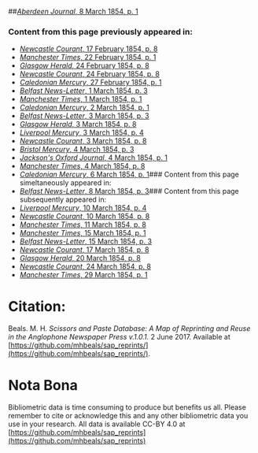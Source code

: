 ##[*Aberdeen Journal*, 8 March 1854, p. 1](https://mhbeals.github.io/sap_html/Aberdeen-Journal/Aberdeen-Journal-8-March-1854-p-1)

### Content from this page previously appeared in:
+ [*Newcastle Courant*, 17 February 1854, p. 8](https://mhbeals.github.io/sap_html/Newcastle-Courant/Newcastle-Courant-17-February-1854-p-8)
+ [*Manchester Times*, 22 February 1854, p. 1](https://mhbeals.github.io/sap_html/Manchester-Times/Manchester-Times-22-February-1854-p-1)
+ [*Glasgow Herald*, 24 February 1854, p. 8](https://mhbeals.github.io/sap_html/Glasgow-Herald/Glasgow-Herald-24-February-1854-p-8)
+ [*Newcastle Courant*, 24 February 1854, p. 8](https://mhbeals.github.io/sap_html/Newcastle-Courant/Newcastle-Courant-24-February-1854-p-8)
+ [*Caledonian Mercury*, 27 February 1854, p. 1](https://mhbeals.github.io/sap_html/Caledonian-Mercury/Caledonian-Mercury-27-February-1854-p-1)
+ [*Belfast News-Letter*, 1 March 1854, p. 3](https://mhbeals.github.io/sap_html/Belfast-News-Letter/Belfast-News-Letter-1-March-1854-p-3)
+ [*Manchester Times*, 1 March 1854, p. 1](https://mhbeals.github.io/sap_html/Manchester-Times/Manchester-Times-1-March-1854-p-1)
+ [*Caledonian Mercury*, 2 March 1854, p. 1](https://mhbeals.github.io/sap_html/Caledonian-Mercury/Caledonian-Mercury-2-March-1854-p-1)
+ [*Belfast News-Letter*, 3 March 1854, p. 3](https://mhbeals.github.io/sap_html/Belfast-News-Letter/Belfast-News-Letter-3-March-1854-p-3)
+ [*Glasgow Herald*, 3 March 1854, p. 8](https://mhbeals.github.io/sap_html/Glasgow-Herald/Glasgow-Herald-3-March-1854-p-8)
+ [*Liverpool Mercury*, 3 March 1854, p. 4](https://mhbeals.github.io/sap_html/Liverpool-Mercury/Liverpool-Mercury-3-March-1854-p-4)
+ [*Newcastle Courant*, 3 March 1854, p. 8](https://mhbeals.github.io/sap_html/Newcastle-Courant/Newcastle-Courant-3-March-1854-p-8)
+ [*Bristol Mercury*, 4 March 1854, p. 3](https://mhbeals.github.io/sap_html/Bristol-Mercury/Bristol-Mercury-4-March-1854-p-3)
+ [*Jackson's Oxford Journal*, 4 March 1854, p. 1](https://mhbeals.github.io/sap_html/Jackson's-Oxford-Journal/Jackson's-Oxford-Journal-4-March-1854-p-1)
+ [*Manchester Times*, 4 March 1854, p. 8](https://mhbeals.github.io/sap_html/Manchester-Times/Manchester-Times-4-March-1854-p-8)
+ [*Caledonian Mercury*, 6 March 1854, p. 1](https://mhbeals.github.io/sap_html/Caledonian-Mercury/Caledonian-Mercury-6-March-1854-p-1)### Content from this page simeltaneously appeared in:
+ [*Belfast News-Letter*, 8 March 1854, p. 3](https://mhbeals.github.io/sap_html/Belfast-News-Letter/Belfast-News-Letter-8-March-1854-p-3)### Content from this page subsequently appeared in:
+ [*Liverpool Mercury*, 10 March 1854, p. 4](https://mhbeals.github.io/sap_html/Liverpool-Mercury/Liverpool-Mercury-10-March-1854-p-4)
+ [*Newcastle Courant*, 10 March 1854, p. 8](https://mhbeals.github.io/sap_html/Newcastle-Courant/Newcastle-Courant-10-March-1854-p-8)
+ [*Manchester Times*, 11 March 1854, p. 8](https://mhbeals.github.io/sap_html/Manchester-Times/Manchester-Times-11-March-1854-p-8)
+ [*Manchester Times*, 15 March 1854, p. 1](https://mhbeals.github.io/sap_html/Manchester-Times/Manchester-Times-15-March-1854-p-1)
+ [*Belfast News-Letter*, 15 March 1854, p. 3](https://mhbeals.github.io/sap_html/Belfast-News-Letter/Belfast-News-Letter-15-March-1854-p-3)
+ [*Newcastle Courant*, 17 March 1854, p. 8](https://mhbeals.github.io/sap_html/Newcastle-Courant/Newcastle-Courant-17-March-1854-p-8)
+ [*Glasgow Herald*, 20 March 1854, p. 8](https://mhbeals.github.io/sap_html/Glasgow-Herald/Glasgow-Herald-20-March-1854-p-8)
+ [*Newcastle Courant*, 24 March 1854, p. 8](https://mhbeals.github.io/sap_html/Newcastle-Courant/Newcastle-Courant-24-March-1854-p-8)
+ [*Manchester Times*, 29 March 1854, p. 1](https://mhbeals.github.io/sap_html/Manchester-Times/Manchester-Times-29-March-1854-p-1)
                    
# Citation: 

Beals. M. H. *Scissors and Paste Database: A Map of Reprinting and Reuse in the Anglophone Newspaper Press v.1.0.1.* 2 June 2017. Available at [https://github.com/mhbeals/sap_reprints/](https://github.com/mhbeals/sap_reprints/). 
                    
# Nota Bona

Bibliometric data is time consuming to produce but benefits us all. Please remember to cite or acknowledge this and any other bibliometric data you use in your research. All data is available CC-BY 4.0 at [https://github.com/mhbeals/sap_reprints](https://github.com/mhbeals/sap_reprints)